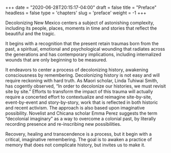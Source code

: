 +++
date = "2020-06-28T20:15:17-04:00"
draft = false
title = "Preface"
headless = false
type = 'chapters'
slug = 'preface'
weight = -1
+++

Decolonizing New Mexico centers a subject of astonishing complexity, including its people, places, moments in time and stories that reflect the beautiful and the tragic. 

It begins with a recognition that the present retain traumas born from the past, a spiritual, emotional and psychological wounding that radiates across the generations and has contemporary implications, including internalized wounds that are only beginning to be measured. 

It endeavors to center a process of decolonizing history, awakening consciousness by remembering. Decolonizing history is not easy and will require reckoning with hard truth. As Maori scholar, Linda Tuhiwai Smith, has cogently observed, “In order to decolonize our histories, we must revisit site by site.” Efforts to transform the impact of this trauma will actually require a concerted effort to contextualize and reimagine site-by-site, event-by-event and story-by-story, work that is reflected in both historic and recent activism. The approach is also based upon imaginative possibility. Novelist and Chicana scholar Emma Perez suggests the term “decolonial imaginary” as a way to overcome a colonial past, by literally recording presence and re-inscribing new possibilities.

Recovery, healing and transcendence is a process, but it begin with a critical, imaginative remembering. The goal is to awaken a practice of memory that does not complicate history, but invites us to make it.